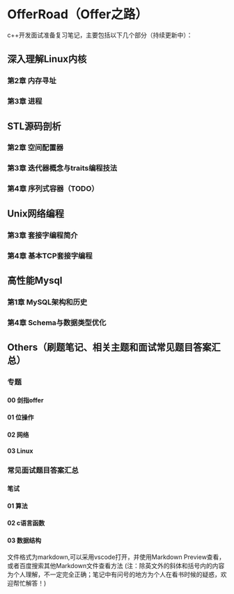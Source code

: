 # OfferRoad（Offer之路）
c++开发面试准备复习笔记，主要包括以下几个部分（持续更新中）：

## 深入理解Linux内核
### 第2章 内存寻址
### 第3章 进程

## STL源码剖析
### 第2章 空间配置器
### 第3章 迭代器概念与traits编程技法
### 第4章 序列式容器（TODO）

## Unix网络编程
### 第3章 套接字编程简介
### 第4章 基本TCP套接字编程

## 高性能Mysql
### 第1章 MySQL架构和历史
### 第4章 Schema与数据类型优化

## Others（刷题笔记、相关主题和面试常见题目答案汇总）
### 专题
#### 00 剑指offer
#### 01 位操作
#### 02 网络
#### 03 Linux
### 常见面试题目答案汇总
#### 笔试
#### 01 算法
#### 02 c语言函数
#### 03 数据结构

文件格式为markdown,可以采用vscode打开，并使用Markdown Preview查看，或者百度搜索其他Markdown文件查看方法
(注：除英文外的斜体和括号内的内容为个人理解，不一定完全正确；笔记中有问号的地方为个人在看书时候的疑惑，欢迎帮忙解答！)


